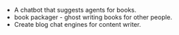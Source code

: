 - A chatbot that suggests agents for books. 
- book packager - ghost writing books for other people. 
- Create blog chat engines for content writer. 
